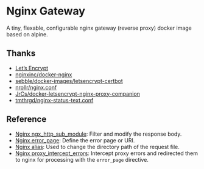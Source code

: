 Nginx Gateway
===============================

A tiny, flexable, configurable nginx gateway (reverse proxy) docker image based on alpine.

## Thanks

- [Let’s Encrypt](https://letsencrypt.org/)
- [nginxinc/docker-nginx](https://github.com/nginxinc/docker-nginx)
- [sebble/docker-images/letsencrypt-certbot](https://github.com/sebble/docker-images/tree/master/letsencrypt-certbot)
- [nrollr/nginx.conf](https://gist.github.com/nrollr/9a39bb636a820fb97eec2ed85e473d38)
- [JrCs/docker-letsencrypt-nginx-proxy-companion](https://github.com/JrCs/docker-letsencrypt-nginx-proxy-companion)
- [tmthrgd/nginx-status-text.conf](https://gist.github.com/tmthrgd/3504859568e1dba9ee80e260f974a708)

## Reference

- [Nginx ngx_http_sub_module](http://nginx.org/en/docs/http/ngx_http_sub_module.html): Filter and modify the response body.
- [Nginx error_page](http://nginx.org/en/docs/http/ngx_http_core_module.html#error_page): Define the error page or URI.
- [Nginx alias](http://nginx.org/en/docs/http/ngx_http_core_module.html#alias): Used to change the directory path of the request file.
- [Nginx proxy_intercept_errors](http://nginx.org/en/docs/http/ngx_http_proxy_module.html#proxy_intercept_errors): Intercept proxy errors and redirected them to nginx for processing with the `error_page` directive.
